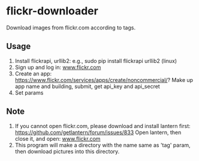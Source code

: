 # flickr-downloader
Download images from flickr.com according to tags.


## Usage
1. Install flickrapi, urllib2: e.g., sudo pip install flickrapi urllib2 (linux)
2. Sign up and log in: www.flickr.com
3. Create an app: https://www.flickr.com/services/apps/create/noncommercial/?
   Make up app name and building, submit, get api_key and api_secret
4. Set params

## Note
1. If you cannot open flickr.com, please download and install lantern first: https://github.com/getlantern/forum/issues/833
   Open lantern, then close it, and open: www.flickr.com
2. This program will make a directory with the name same as 'tag' param, then download pictures into this directory.
